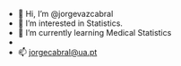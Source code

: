 - 👋 Hi, I’m @jorgevazcabral
- 👀 I’m interested in Statistics.
- 🌱 I’m currently learning Medical Statistics
- 
- 📫 jorgecabral@ua.pt

<!---
jorgevazcabral/jorgevazcabral is a ✨ special ✨ repository because its `README.md` (this file) appears on your GitHub profile.
You can click the Preview link to take a look at your changes.
--->
